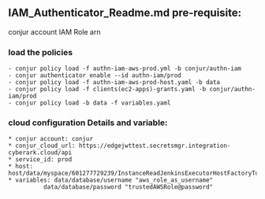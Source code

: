 
IAM_Authenticator_Readme.md
pre-requisite:
------------
conjur account
IAM Role arn

### load the policies
```
- conjur policy load -f authn-iam-aws-prod.yml -b conjur/authn-iam
- conjur authenticator enable --id authn-iam/prod
- conjur policy load -f authn-iam-aws-prod-host.yaml -b data
- conjur policy load -f clients(ec2-apps)-grants.yaml -b conjur/authn-iam/prod
- conjur policy load -b data -f variables.yaml
```
### cloud configuration Details and variable:
```
* conjur account: conjur
* conjur_cloud_url: https://edgejwttest.secretsmgr.integration-cyberark.cloud/api
* service_id: prod
* host: host/data/myspace/601277729239/InstanceReadJenkinsExecutorHostFactoryToken
* variables: data/database/username "aws_role_as_username"
          data/database/password "trustedAWSRole@password"
```
